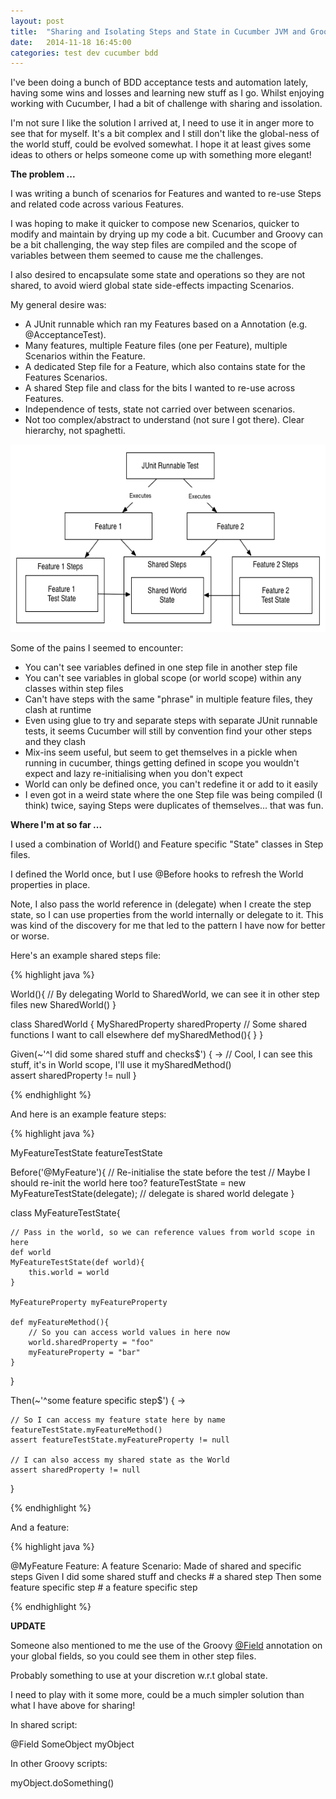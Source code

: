 ```yaml
---
layout: post
title:  "Sharing and Isolating Steps and State in Cucumber JVM and Groovy"
date:   2014-11-18 16:45:00
categories: test dev cucumber bdd
---
```


I've been doing a bunch of BDD acceptance tests and automation lately, having some wins and losses and learning new stuff as I go. 
Whilst enjoying working with Cucumber, I had a bit of challenge with sharing and issolation.

I'm not sure I like the solution I arrived at, I need to use it in anger more to see that for myself. 
It's a bit complex and I still don't like the global-ness of the world stuff, could be evolved somewhat. 
I hope it at least gives some ideas to others or helps someone come up with something more elegant!

<b>The problem ...</b>

I was writing a bunch of scenarios for Features and wanted to re-use Steps and related code across various Features.

I was hoping to make it quicker to compose new Scenarios, quicker to modify and maintain by drying up my code a bit.
Cucumber and Groovy can be a bit challenging, the way step files are compiled and the scope of variables between them seemed to cause me the challenges.

I also desired to encapsulate some state and operations so they are not shared, to avoid wierd global state side-effects impacting Scenarios. 

My general desire was:

<ul>
	<li>A JUnit runnable which ran my Features based on a Annotation (e.g. @AcceptanceTest).</li>
    <li>Many features, multiple Feature files (one per Feature), multiple Scenarios within the Feature.</li>
	<li>A dedicated Step file for a Feature, which also contains state for the Features Scenarios.</li>
	<li>A shared Step file and class for the bits I wanted to re-use across Features.</li>
	<li>Independence of tests, state not carried over between scenarios.</li>
	<li>Not too complex/abstract to understand (not sure I got there). Clear hierarchy, not spaghetti.</li>
</ul>

<img src="/images/CucumberSharing.gif" height="300px">

Some of the pains I seemed to encounter:

<ul>
	<li>You can't see variables defined in one step file in another step file</li>
	<li>You can't see variables in global scope (or world scope) within any classes within step files</li>
	<li>Can't have steps with the same "phrase" in multiple feature files, they clash at runtime</li>
	<li>Even using glue to try and separate steps with separate JUnit runnable tests, it seems Cucumber will still by convention find your other steps and they clash</li>
	<li>Mix-ins seem useful, but seem to get themselves in a pickle when running in cucumber, things getting defined in scope you wouldn't expect and lazy re-initialising when you don't expect</li>
	<li>World can only be defined once, you can't redefine it or add to it easily</li>
	<li>I even got in a weird state where the one Step file was being compiled (I think) twice, saying Steps were duplicates of themselves... that was fun.</li>
</ul>

<b>Where I'm at so far ... </b>

I used a combination of World() and Feature specific "State" classes in Step files.

I defined the World once, but I use @Before hooks to refresh the World properties in place.

Note, I also pass the world reference in (delegate) when I create the step state, so I can use properties from the world internally or delegate to it.
This was kind of the discovery for me that led to the pattern I have now for better or worse. 

Here's an example shared steps file:

{% highlight java %}

World(){
    // By delegating World to SharedWorld, we can see it in other step files
    new SharedWorld()
}
 
class SharedWorld {
    MySharedProperty sharedProperty
    // Some shared functions I want to call elsewhere
    def mySharedMethod(){
    }
}
 
Given(~'^I did some shared stuff and checks$') { ->
    // Cool, I can see this stuff, it's in World scope, I'll use it
    mySharedMethod()    
    assert sharedProperty != null
}

{% endhighlight %}

And here is an example feature steps:


{% highlight java %}

MyFeatureTestState featureTestState
 
Before('@MyFeature'){
    // Re-initialise the state before the test
    // Maybe I should re-init the world here too? 
    featureTestState = new MyFeatureTestState(delegate);  // delegate is shared world delegate
}
 
class MyFeatureTestState{
    
    // Pass in the world, so we can reference values from world scope in here
    def world
    MyFeatureTestState(def world){
        this.world = world
    }
 
    MyFeatureProperty myFeatureProperty
 
    def myFeatureMethod(){
        // So you can access world values in here now
        world.sharedProperty = "foo"
        myFeatureProperty = "bar"
    }
}
 
Then(~'^some feature specific step$') { ->
    
    // So I can access my feature state here by name
    featureTestState.myFeatureMethod()
    assert featureTestState.myFeatureProperty != null
 
    // I can also access my shared state as the World
    assert sharedProperty != null
}

{% endhighlight %}

And a feature: 

{% highlight java %}

@MyFeature
Feature: A feature
Scenario: Made of shared and specific steps
Given I did some shared stuff and checks     # a shared step
Then some feature specific step    # a feature specific step

{% endhighlight %}

<b>UPDATE</b>

Someone also mentioned to me the use of the Groovy [@Field][GroovyField] annotation on your global fields, so you could see them in other step files. 

Probably something to use at your discretion w.r.t global state.

I need to play with it some more, could be a much simpler solution than what I have above for sharing!   

In shared script:

@Field
SomeObject myObject
 
In other Groovy scripts:

myObject.doSomething()

[GroovyField]: http://groovy.codehaus.org/gapi/groovy/transform/Field.html

